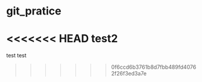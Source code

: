 # git_pratice
<<<<<<< HEAD
test2
=======
test test
>>>>>>> 0f6ccd6b3761b8d7fbb489fd40762f26f3ed3a7e
